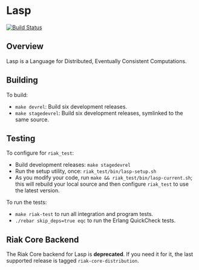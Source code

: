 Lasp
=======================================================

[![Build Status](https://travis-ci.org/lasp-lang/lasp.svg?branch=master)](https://travis-ci.org/lasp-lang/lasp)

## Overview

Lasp is a Language for Distributed, Eventually Consistent Computations.

## Building

To build:

* `make devrel`: Build six development releases.
* `make stagedevrel`: Build six development releases, symlinked to the same source.

## Testing

To configure for `riak_test`:

* Build development releases: `make stagedevrel`
* Run the setup utility, once: `riak_test/bin/lasp-setup.sh`
* As you modify your code, run `make && riak_test/bin/lasp-current.sh`; this will rebuild your local source and then configure `riak_test` to use the latest version.

To run the tests:

* `make riak-test` to run all integration and program tests.
* `./rebar skip_deps=true eqc` to run the Erlang QuickCheck tests.

## Riak Core Backend

The Riak Core backend for Lasp is **deprecated**.  If you need it for
it, the last supported release is tagged `riak-core-distribution`.
